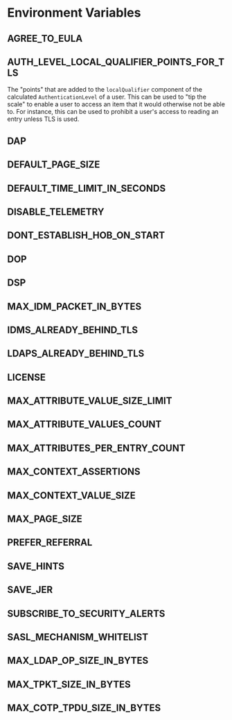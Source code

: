 # Environment Variables

## AGREE_TO_EULA
## AUTH_LEVEL_LOCAL_QUALIFIER_POINTS_FOR_TLS

The "points" that are added to the `localQualifier` component of the
calculated `AuthenticationLevel` of a user. This can be used to "tip the scale"
to enable a user to access an item that it would otherwise not be able to. For
instance, this can be used to prohibit a user's access to reading an entry
unless TLS is used.

## DAP
## DEFAULT_PAGE_SIZE
## DEFAULT_TIME_LIMIT_IN_SECONDS
## DISABLE_TELEMETRY
## DONT_ESTABLISH_HOB_ON_START
## DOP
## DSP
## MAX_IDM_PACKET_IN_BYTES
## IDMS_ALREADY_BEHIND_TLS
## LDAPS_ALREADY_BEHIND_TLS
## LICENSE
## MAX_ATTRIBUTE_VALUE_SIZE_LIMIT
## MAX_ATTRIBUTE_VALUES_COUNT
## MAX_ATTRIBUTES_PER_ENTRY_COUNT
## MAX_CONTEXT_ASSERTIONS
## MAX_CONTEXT_VALUE_SIZE
## MAX_PAGE_SIZE
## PREFER_REFERRAL
## SAVE_HINTS
## SAVE_JER
## SUBSCRIBE_TO_SECURITY_ALERTS
## SASL_MECHANISM_WHITELIST
## MAX_LDAP_OP_SIZE_IN_BYTES
## MAX_TPKT_SIZE_IN_BYTES
## MAX_COTP_TPDU_SIZE_IN_BYTES
